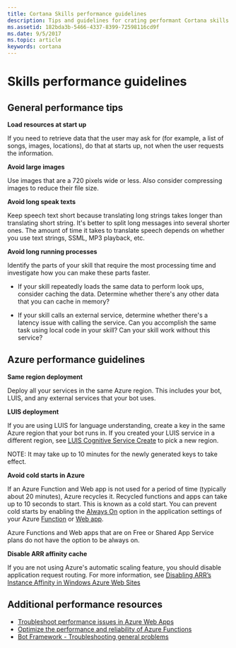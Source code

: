 ```yaml
---
title: Cortana Skills performance guidelines
description: Tips and guidelines for crating performant Cortana skills.
ms.assetid: 182bda3b-5466-4337-8399-72598116cd9f
ms.date: 9/5/2017
ms.topic: article
keywords: cortana
---
```


# Skills performance guidelines


## General performance tips

**Load resources at start up**

If you need to retrieve data that the user may ask for (for example, a list of songs, images, locations), do that at starts up, not when the user requests the information.  
  
  
**Avoid large images**

Use images that are a 720 pixels wide or less. Also consider compressing images to reduce their file size.  
  
**Avoid long speak texts**

Keep speech text short because translating long strings takes longer than translating short string. It's better to split long messages into several shorter ones. The amount of time it takes to translate speech depends on whether you use text strings, SSML, MP3 playback, etc.   
  
**Avoid long running processes**

Identify the parts of your skill that require the most processing time and investigate how you can make these parts faster. 

* If your skill repeatedly loads the same data to perform look ups, consider caching the data. Determine whether there's any other data that you can cache in memory?  
  
* If your skill calls an external service, determine whether there's a latency issue with calling the service. Can you accomplish the same task using local code in your skill? Can your skill work without this service?

<!-- start up: what's the max time where they'd want to load at start up versus when requested? A. Ask Vivek.-->




## Azure performance guidelines

**Same region deployment**

Deploy all your services in the same Azure region. This includes your bot, LUIS, and any external services that your bot uses.


**LUIS deployment**

If you are using LUIS for language understanding, create a key in the same Azure region that your bot runs in. If you created your LUIS service in a different region, see [LUIS Cognitive Service Create](https://ms.portal.azure.com/#create/Microsoft.CognitiveServicesLUIS) to pick a new region.

<!-- confirm: create a key in the same Azure region that your bot runs in. -->
<!-- I went to that page but didn't see how to pick a new region for my existing LUIS service. Seems like we need more details, or a link to an Azure page that offers more details. -->

NOTE: It may take up to 10 minutes for the newly generated keys to take effect.

**Avoid cold starts in Azure**

If an Azure Function and Web app is not used for a period of time (typically about 20 minutes), Azure recycles it. Recycled functions and apps can take up to 10 seconds to start. This is known as a cold start. You can prevent cold starts by enabling the [Always On](https://docs.microsoft.com/en-us/azure/azure-functions/functions-scale#always-on) option in the application settings of your Azure [Function](https://docs.microsoft.com/en-us/azure/azure-functions/functions-how-to-use-azure-function-app-settings) or [Web app](https://docs.microsoft.com/azure/app-service-web/web-sites-configure).

Azure Functions and Web apps that are on Free or Shared App Service plans do not have the option to be always on.

**Disable ARR affinity cache**

If you are not using Azure's automatic scaling feature, you should disable application request routing. For more information, see [Disabling ARR’s Instance Affinity in Windows Azure Web Sites](https://azure.microsoft.com/en-us/blog/disabling-arrs-instance-affinity-in-windows-azure-web-sites/)

## Additional performance resources

- [Troubleshoot performance issues in Azure Web Apps](https://docs.microsoft.com/azure/app-service-web/app-service-web-troubleshoot-performance-degradation)
- [Optimize the performance and reliability of Azure Functions](https://docs.microsoft.com/en-us/azure/azure-functions/functions-best-practices)
- [Bot Framework - Troubleshooting general problems](https://docs.microsoft.com/en-us/bot-framework/troubleshoot-general-problems)